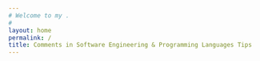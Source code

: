 ```yaml
---
# Welcome to my .
# 
layout: home
permalink: /
title: Comments in Software Engineering & Programming Languages Tips  
---
```

